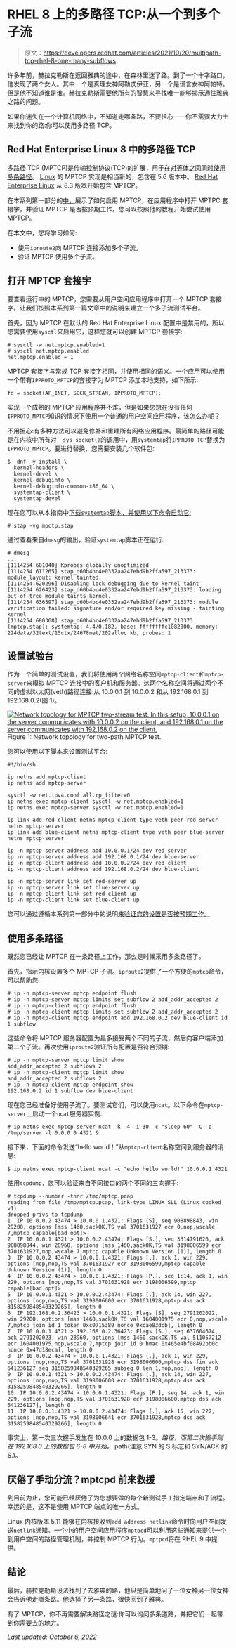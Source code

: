 # RHEL 8 上的多路径 TCP:从一个到多个子流

> 原文：<https://developers.redhat.com/articles/2021/10/20/multipath-tcp-rhel-8-one-many-subflows>

许多年前，赫拉克勒斯在返回雅典的途中，在森林里迷了路。到了一个十字路口，他发现了两个女人。其中一个是真理女神阿勒忒伊亚，另一个是谎言女神阿帕特。但是他不知道谁是谁。赫拉克勒斯需要他所有的智慧来寻找唯一能够揭示通往雅典之路的问题。

如果你迷失在一个计算机网络中，不知道走哪条路，不要担心——你不需要大力士来找到你的路:你可以使用多路径 TCP。

## Red Hat Enterprise Linux 8 中的多路径 TCP

多路径 TCP (MPTCP)是传输控制协议(TCP)的扩展，用于[在对等体之间同时使用多条路径](https://www.rfc-editor.org/info/rfc8684)。 [Linux](/topics/linux/) 的 MPTCP 实现是相当新的，包含在 5.6 版本中。 [Red Hat Enterprise Linux](/products/rhel) 从 8.3 版本开始包含 MPTCP。

在本系列第一部分的[中，](/blog/2020/08/19/multipath-tcp-on-red-hat-enterprise-linux-8-3-from-0-to-1-subflows)展示了如何启用 MPTCP，在应用程序中打开 MPTPC 套接字，并验证 MPTCP 是否按预期工作。您可以按照他的教程开始尝试使用 MPTCP。

在本文中，您将学习如何:

*   使用`iproute2`向 MPTCP 连接添加多个子流。
*   验证 MPTCP 使用多个子流。

## 打开 MPTCP 套接字

要查看运行中的 MPTCP，您需要从用户空间应用程序中打开一个 MPTCP 套接字。让我们按照本系列第一篇文章中的说明来建立一个多子流测试平台。

首先，因为 MPTCP 在默认的 Red Hat Enterprise Linux 配置中是禁用的，所以您需要使用`sysctl`来启用它，这样您就可以创建 MPTCP 套接字:

```
# sysctl -w net.mptcp.enabled=1
# sysctl net.mptcp.enabled
net.mptcp.enabled = 1
```

MPTCP 套接字与常规 TCP 套接字相同，并使用相同的语义。一个应用可以使用一个带有`IPPROTO_MPTCP`的套接字为 MPTCP 添加本地支持，如下所示:

```
fd = socket(AF_INET, SOCK_STREAM, IPPROTO_MPTCP);
```

实现一个成熟的 MPTCP 应用程序并不难，但是如果您想在没有任何`IPPROTO_MPTCP`知识的情况下使用一个普通的用户空间应用程序，该怎么办呢？

不用担心:有多种方法可以避免修补和重建所有网络应用程序。最简单的路径可能是在内核中所有对`__sys_socket()`的调用中，用`systemtap`将`IPPROTO_TCP`替换为`IPPROTO_MPTCP`。要进行替换，您需要安装几个软件包:

```
$  dnf -y install \
  kernel-headers \
  kernel-devel \
  kernel-debuginfo \
  kernel-debuginfo-common-x86_64 \
  systemtap-client \
  systemtap-devel
```

现在您可以从本指南中[下载`systemtap`脚本，并使用以下命令启动它:](https://access.redhat.com/documentation/en-us/red_hat_enterprise_linux/8/html/configuring_and_managing_networking/getting-started-with-multipath-tcp_configuring-and-managing-networking)

```
# stap -vg mpctp.stap
```

通过查看来自`dmesg`的输出，验证`systemtap`脚本正在运行:

```
# dmesg
...
[1114254.601040] Kprobes globally unoptimized
[1114254.611265] stap_d60b4bc4e0332aa247ebd9b2ffa597_213373: module_layout: kernel tainted.
[1114254.620296] Disabling lock debugging due to kernel taint
[1114254.626423] stap_d60b4bc4e0332aa247ebd9b2ffa597_213373: loading out-of-tree module taints kernel.
[1114254.636597] stap_d60b4bc4e0332aa247ebd9b2ffa597_213373: module verification failed: signature and/or required key missing - tainting kernel
[1114254.680368] stap_d60b4bc4e0332aa247ebd9b2ffa597_213373 (mptcp.stap): systemtap: 4.4/0.182, base: ffffffffc1082000, memory: 224data/32text/15ctx/24678net/202alloc kb, probes: 1
```

## 设置试验台

作为一个简单的测试设置，我们将使用两个网络名称空间`mptcp-client`和`mptcp-server`来模拟 MPTCP 连接中的客户机和服务器。这两个名称空间将通过两个不同的虚拟以太网(veth)路径连接:从 10.0.0.1 到 10.0.0.2 和从 192.168.0.1 到 192.168.0.2(图 1)。

[![Network topology for MPTCP two-stream test. In this setup, 10.0.0.1 on the server communicates with 10.0.0.2 on the client, and 192.168.0.1 on the server communicates with 192.168.0.2 on the client.](img/788673b67ae00089408f5340f76240c7.png)](/sites/default/files/setup.png)Figure 1: Network topology for two-path MPTCP test.

您可以使用以下脚本来设置测试平台:

```
#!/bin/sh

ip netns add mptcp-client
ip netns add mptcp-server

sysctl -w net.ipv4.conf.all.rp_filter=0
ip netns exec mptcp-client sysctl -w net.mptcp.enabled=1
ip netns exec mptcp-server sysctl -w net.mptcp.enabled=1

ip link add red-client netns mptcp-client type veth peer red-server netns mptcp-server
ip link add blue-client netns mptcp-client type veth peer blue-server netns mptcp-server

ip -n mptcp-server address add 10.0.0.1/24 dev red-server
ip -n mptcp-server address add 192.168.0.1/24 dev blue-server
ip -n mptcp-client address add 10.0.0.2/24 dev red-client
ip -n mptcp-client address add 192.168.0.2/24 dev blue-client

ip -n mptcp-server link set red-server up
ip -n mptcp-server link set blue-server up
ip -n mptcp-client link set red-client up
ip -n mptcp-client link set blue-client up
```

您可以通过遵循本系列第一部分中的说明[来验证您的设置是否按预期工作。](/blog/2020/08/19/multipath-tcp-on-red-hat-enterprise-linux-8-3-from-0-to-1-subflows)

## 使用多条路径

既然您已经让 MPTCP 在一条路径上工作，那么是时候采用多条路径了。

首先，指示内核设置多个 MPTCP 子流。`iproute2`提供了一个方便的`mptcp`命令，可以帮助您:

```
# ip -n mptcp-server mptcp endpoint flush
# ip -n mptcp-server mptcp limits set subflow 2 add_addr_accepted 2
# ip -n mptcp-client mptcp endpoint flush
# ip -n mptcp-client mptcp limits set subflow 2 add_addr_accepted 2
# ip -n mptcp-client mptcp endpoint add 192.168.0.2 dev blue-client id 1 subflow
```

这些命令将 MPTCP 服务器配置为最多接受两个不同的子流，然后向客户端添加第二个子流。再次使用`iproute2`验证所有配置是否符合预期:

```
# ip -n mptcp-server mptcp limit show
add_addr_accepted 2 subflows 2
# ip -n mptcp-client mptcp limit show
add_addr_accepted 2 subflows 2
# ip -n mptcp-client mptcp endpoint show
192.168.0.2 id 1 subflow dev blue-client

```

现在您已经准备好使用子流了。要测试它们，可以使用`ncat`。以下命令在`mptcp-server`上启动一个`ncat`服务器实例:

`# ip netns exec mptcp-server ncat -k -4 -i 30 -c "sleep 60" -C -o /tmp/server -l 0.0.0.0 4321 &`

接下来，下面的命令发送“hello world！”从`mptcp-client`名称空间到服务器的消息:

```
$ ip netns exec mptcp-client ncat -c "echo hello world!" 10.0.0.1 4321
```

使用`tcpdump`，您可以验证来自不同接口的两个不同的三向握手:

```
# tcpdump --number -tnnr /tmp/mptcp.pcap
reading from file /tmp/mptcp.pcap, link-type LINUX_SLL (Linux cooked v1)
dropped privs to tcpdump
1  IP 10.0.0.2.43474 > 10.0.0.1.4321: Flags [S], seq 908898843, win 29200, options [mss 1460,sackOK,TS val 3701631927 ecr 0,nop,wscale 7,mptcp capable[bad opt]>
2  IP 10.0.0.1.4321 > 10.0.0.2.43474: Flags [S.], seq 3314791626, ack 908898844, win 28960, options [mss 1460,sackOK,TS val 3198006599 ecr 3701631927,nop,wscale 7,mptcp capable Unknown Version (1)], length 0
3  IP 10.0.0.2.43474 > 10.0.0.1.4321: Flags [.], ack 1, win 229, options [nop,nop,TS val 3701631927 ecr 3198006599,mptcp capable Unknown Version (1)], length 0
4  IP 10.0.0.2.43474 > 10.0.0.1.4321: Flags [P.], seq 1:14, ack 1, win 229, options [nop,nop,TS val 3701631928 ecr 3198006599,mptcp capable[bad opt]>
5  IP 10.0.0.1.4321 > 10.0.0.2.43474: Flags [.], ack 14, win 227, options [nop,nop,TS val 3198006600 ecr 3701631928,mptcp dss ack 3158259848540329265], length 0
6  IP 192.168.0.2.36423 > 10.0.0.1.4321: Flags [S], seq 2791202022, win 29200, options [mss 1460,sackOK,TS val 1604001975 ecr 0,nop,wscale 7,mptcp join id 1 token 0xc0715389 nonce 0xcae83dcb], length 0
7  IP 10.0.0.1.4321 > 192.168.0.2.36423: Flags [S.], seq 637604674, ack 2791202023, win 28960, options [mss 1460,sackOK,TS val 511057212 ecr 1604001975,nop,wscale 7,mptcp join id 0 hmac 0x465e4bf08492bb0c nonce 0x47d18eca], length 0
8  IP 10.0.0.2.43474 > 10.0.0.1.4321: Flags [.], ack 1, win 229, options [nop,nop,TS val 3701631928 ecr 3198006600,mptcp dss fin ack 641236127 seq 3158259848540329265 subseq 0 len 1,nop,nop], length 0
9  IP 10.0.0.1.4321 > 10.0.0.2.43474: Flags [.], ack 14, win 227, options [nop,nop,TS val 3198006600 ecr 3701631928,mptcp dss ack 3158259848540329266], length 0
10  IP 10.0.0.2.43474 > 10.0.0.1.4321: Flags [F.], seq 14, ack 1, win 229, options [nop,nop,TS val 3701631928 ecr 3198006600,mptcp dss ack 641236127], length 0
11  IP 10.0.0.1.4321 > 10.0.0.2.43474: Flags [.], ack 15, win 227, options [nop,nop,TS val 3198006641 ecr 3701631928,mptcp dss ack 3158259848540329266], length 0
```

事实上，第一次三次握手发生在 10.0.0 上的数据包 1-3。*路径，而第二次握手则在 192.168.0 上的数据包 6-8 中开始。* path(注意 SYN 的 S 标志和 SYN/ACK 的 S.)。

## 厌倦了手动分流？mptcpd 前来救援

到目前为止，您可能已经厌倦了为您想要做的每个新测试手工指定端点和子流程。幸运的是，这不是使用 MPTCP 端点的唯一方式。

Linux 内核版本 5.11 能够在内核接收到`add address netlink`命令时向用户空间发送`netlink`通知。一个小的用户空间应用程序`mptpcd`可以利用这些通知来提供一个到用户空间的路径管理机制，并控制 MPTCP 行为。`mptpcd`将在 RHEL 9 中提供。

## 结论

最后，赫拉克勒斯设法找到了去雅典的路，他只是简单地问了一位女神另一位女神会告诉他走哪条路。他选择了另一条路，很快回到了雅典。

有了 MPTCP，你不再需要解决路径之谜:你可以询问多条道路，并把它们一起带到你需要去的地方。

*Last updated: October 6, 2022*